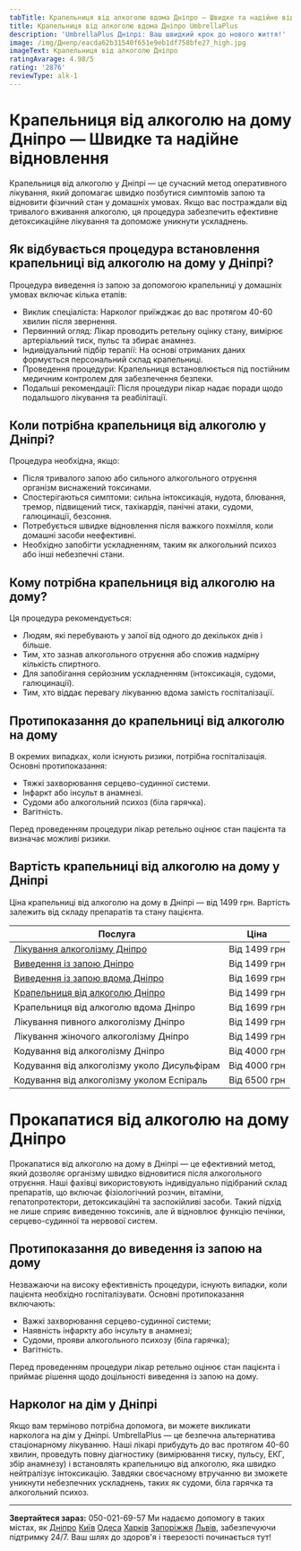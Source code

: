 ```yaml
---
tabTitle: Крапельниця від алкоголю вдома Дніпро — Швидке та надійне відновлення
title: Крапельниця від алкоголю вдома Дніпро UmbrellaPlus
description: 'UmbrellaPlus Дніпрі: Ваш швидкий крок до нового життя!'
image: /img/Днепр/eacda62b31540f651e9eb1df758bfe27_high.jpg
imageText: Крапельниця від алкоголю Дніпро
ratingAvarage: 4.98/5
rating: '2876'
reviewType: alk-1
---
```


# Крапельниця від алкоголю на дому Дніпро — Швидке та надійне відновлення

Крапельниця від алкоголю у Дніпрі — це сучасний метод оперативного лікування, який допомагає швидко позбутися симптомів запою та відновити фізичний стан у домашніх умовах. Якщо вас постраждали від тривалого вживання алкоголю, ця процедура забезпечить ефективне детоксикаційне лікування та допоможе уникнути ускладнень.

## Як відбувається процедура встановлення крапельниці від алкоголю на дому у Дніпрі?

Процедура виведення із запою за допомогою крапельниці у домашніх умовах включає кілька етапів:

* Виклик спеціаліста: Нарколо­г приїжджає до вас протягом 40-60 хвилин після звернення.
* Первинний огляд: Лікар проводить ретельну оцінку стану, вимірює артеріальний тиск, пульс та збирає анамнез.
* Індивідуальний підбір терапії: На основі отриманих даних формується персональний склад крапельниці.
* Проведення процедури: Крапельниця встановлюється під постійним медичним контролем для забезпечення безпеки.
* Подальші рекомендації: Після процедури лікар надає поради щодо подальшого лікування та реабілітації.

## Коли потрібна крапельниця від алкоголю у Дніпрі?

Процедура необхідна, якщо:

* Після тривалого запою або сильного алкогольного отруєння організм виснажений токсинами.
* Спостерігаються симптоми: сильна інтоксикація, нудота, блювання, тремор, підвищений тиск, тахікардія, панічні атаки, судоми, галюцинації, безсоння.
* Потребується швидке відновлення після важкого похмілля, коли домашні засоби неефективні.
* Необхідно запобігти ускладненням, таким як алкогольний психоз або інші небезпечні стани.

## Кому потрібна крапельниця від алкоголю на дому?

Ця процедура рекомендується:

* Людям, які перебувають у запої від одного до декількох днів і більше.
* Тим, хто зазнав алкогольного отруєння або спожив надмірну кількість спиртного.
* Для запобігання серйозним ускладненням (інтоксикація, судоми, галюцинації).
* Тим, хто віддає перевагу лікуванню вдома замість госпіталізації.

## Протипоказання до крапельниці від алкоголю на дому

В окремих випадках, коли існують ризики, потрібна госпіталізація. Основні протипоказання:

* Тяжкі захворювання серцево-судинної системи.
* Інфаркт або інсульт в анамнезі.
* Судоми або алкогольний психоз (біла гарячка).
* Вагітність.

Перед проведенням процедури лікар ретельно оцінює стан пацієнта та визначає можливі ризики.

## Вартість крапельниці від алкоголю на дому у Дніпрі

Ціна крапельниці від алкоголю на дому в Дніпрі — від 1499 грн. Вартість залежить від складу препаратів та стану пацієнта.

| Послуга                                                                                                    | Ціна         |
| ---------------------------------------------------------------------------------------------------------- | ------------ |
| [Лікування алкоголізму Дніпро](https://umbrella-plus.com.ua/uk/dnepr/lechenie-alkogolizma-dnepr-ua/)       | Від 1499 грн |
| [Виведення із запою Дніпро](https://umbrella-plus.com.ua/uk/dnepr/vivod-iz-zapoia-dnepr-ua/)               | Від 1499 грн |
| [Виведення із запою вдома Дніпро](https://umbrella-plus.com.ua/uk/dnepr/vivod-iz-zapoia-na-domy-dnepr-ua/) | Від 1699 грн |
| [Крапельниця від алкоголю Дніпро](https://umbrella-plus.com.ua/uk/dnepr/kapelnica_ot_alkogola_dnepr/)      | Від 1499 грн |
| Крапельниця від алкоголю вдома Дніпро                                                                      | Від 1699 грн |
| Лікування пивного алкоголізму Дніпро                                                                       | Від 1499 грн |
| Лікування жіночого алкоголізму Дніпро                                                                      | Від 1499 грн |
| Кодування від алкоголізму Дніпро                                                                           | Від 4000 грн |
| Кодування від алкоголізму уколо Дисульфірам                                                                | Від 4000 грн |
| Кодування від алкоголізму уколом Еспіраль                                                                  | Від 6500 грн |

# Прокапатися від алкоголю на дому Дніпро

Прокапатися від алкоголю на дому в Дніпрі — це ефективний метод, який дозволяє організму швидко відновитися після алкогольного отруєння. Наші фахівці використовують індивідуально підібраний склад препаратів, що включає фізіологічний розчин, вітаміни, гепатопротектори, детоксикаційні та заспокійливі засоби. Такий підхід не лише сприяє виведенню токсинів, але й відновлює функцію печінки, серцево-судинної та нервової систем.

## Протипоказання до виведення із запою на дому

Незважаючи на високу ефективність процедури, існують випадки, коли пацієнта необхідно госпіталізувати. Основні протипоказання включають:

* Важкі захворювання серцево-судинної системи;
* Наявність інфаркту або інсульту в анамнезі;
* Судоми, прояви алкогольного психозу (біла гарячка);
* Вагітність.

Перед проведенням процедури лікар ретельно оцінює стан пацієнта і приймає рішення щодо доцільності виведення із запою на дому.

## Нарколог на дім у Дніпрі

Якщо вам терміново потрібна допомога, ви можете викликати нарколога на дім у Дніпрі. UmbrellaPlus — це безпечна альтернатива стаціонарному лікуванню. Наші лікарі прибудуть до вас протягом 40-60 хвилин, проведуть повну діагностику (вимірювання тиску, пульсу, ЕКГ, збір анамнезу) і встановлять крапельницю від алкоголю, яка швидко нейтралізує інтоксикацію. Завдяки своєчасному втручанню ви зможете уникнути небезпечних ускладнень, таких як судоми, біла гарячка та алкогольний психоз.

***

**Звертайтеся зараз:** 050-021-69-57
Ми надаємо допомогу в таких містах, як [Дніпро](https://umbrella-plus.com.ua/uk/dnepr/) [Київ](https://umbrella-plus.com.ua/uk/kiev/) [Одеса](https://umbrella-plus.com.ua/uk/lechenie-alc/) [Харків](https://umbrella-plus.com.ua/uk/kharkiv/) [Запоріжжя](https://umbrella-plus.com.ua/uk/zaporozie/) [Львів](https://umbrella-plus.com.ua/uk/lviv/), забезпечуючи підтримку 24/7. Ваш шлях до здоров'я і тверезості починається тут!
